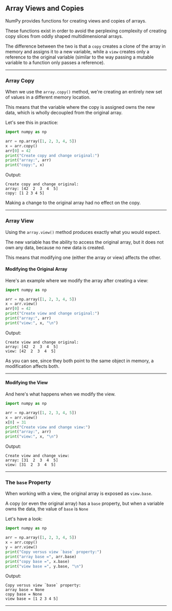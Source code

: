 ## Array Views and Copies

NumPy provides functions for creating views and copies of arrays.

These functions exist in order to avoid the perplexing complexity of 
creating copy slices from oddly shaped multidimensional arrays.

The difference between the two is that a `copy` creates a clone of the 
array in memory and assigns it to a new variable, while a `view` creates
only a reference to the original variable (similar to the way passing a
mutable variable to a function only passes a reference).

---

### Array Copy

When we use the `array.copy()` method, we're creating an entirely new set
of values in a different memory location.

This means that the variable where the copy is assigned owns the new data,
which is wholly decoupled from the original array.

Let's see this in practice:

```python
import numpy as np

arr = np.array([1, 2, 3, 4, 5])
x = arr.copy()
arr[0] = 42
print("Create copy and change original:")
print("array:", arr)
print("copy:", x)
```

Output:

```
Create copy and change original:
array: [42  2  3  4  5]
copy: [1 2 3 4 5]
```

Making a change to the original array had no effect on the copy.

---

### Array View

Using the `array.view()` method produces exactly what you would expect.

The new variable has the ability to access the original array, but it does
not own any data, because no new data is created.

This means that modifying one (either the array or view) affects the
other.

#### Modifying the Original Array

Here's an example where we modify the array after creating a view:

```python
import numpy as np

arr = np.array([1, 2, 3, 4, 5])
x = arr.view()
arr[0] = 42
print("Create view and change original:")
print("array:", arr)
print("view:", x, "\n")
```

Output:

```
Create view and change original:
array: [42  2  3  4  5]
view: [42  2  3  4  5]
```

As you can see, since they both point to the same object in memory, a
modification affects both.

---

#### Modifying the View

And here's what happens when we modify the view.

```python
import numpy as np

arr = np.array([1, 2, 3, 4, 5])
x = arr.view()
x[0] = 31
print("Create view and change view:")
print("array:", arr)
print("view:", x, "\n")
```

Output:

```
Create view and change view:
array: [31  2  3  4  5]
view: [31  2  3  4  5]
```

---

### The `base` Property

When working with a view, the original array is exposed as `view.base`.

A copy (or even the original array) has a `base` property, but when a 
variable owns the data, the value of `base` is `None`

Let's have a look:

```python
import numpy as np

arr = np.array([1, 2, 3, 4, 5])
x = arr.copy()
y = arr.view()
print("Copy versus view `base` property:")
print("array base =", arr.base)
print("copy base =", x.base)
print("view base =", y.base, "\n")
```

Output:

```
Copy versus view `base` property:
array base = None
copy base = None
view base = [1 2 3 4 5]
```

---
